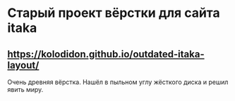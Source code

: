 # Старый проект вёрстки для сайта itaka
## https://kolodidon.github.io/outdated-itaka-layout/
Очень древняя вёрстка. Нашёл в пыльном углу жёсткого диска и решил явить миру.

